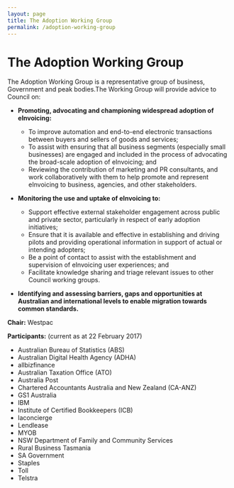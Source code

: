 ```yaml
---
layout: page
title: The Adoption Working Group
permalink: /adoption-working-group
---
```


# The Adoption Working Group
The Adoption Working Group is a representative group of business, Government and peak bodies.The Working Group will provide advice to Council on:
- **Promoting, advocating and championing widespread adoption of eInvoicing:**
  - To improve automation and end-to-end electronic transactions between buyers and sellers of goods and services;
  - To assist with ensuring that all business segments (especially small businesses) are engaged and included in the process of advocating the broad-scale adoption of eInvoicing; and
  - Reviewing the contribution of marketing and PR consultants, and work collaboratively with them to help promote and represent eInvoicing to business, agencies, and other stakeholders.
  
- **Monitoring the use and uptake of eInvoicing to:**
  - Support effective external stakeholder engagement across public and private sector, particularly in respect of early adoption initiatives; 
  - Ensure that it is available and effective in establishing and driving pilots and providing operational information in support of actual or intending adopters;
  - Be a point of contact to assist with the establishment and supervision of eInvoicing user experiences; and
  - Facilitate knowledge sharing and triage relevant issues to other Council working groups.
 
- **Identifying and assessing barriers, gaps and opportunities at Australian and international levels to enable migration towards common standards.**

**Chair:** Westpac 

**Participants:** (current as at 22 February 2017)
- Australian Bureau of Statistics (ABS)
- Australian Digital Health Agency (ADHA)
- allbizfinance
- Australian Taxation Office (ATO)
- Australia Post
- Chartered Accountants Australia and New Zealand (CA-ANZ)
- GS1 Australia
- IBM
- Institute of Certified Bookkeepers (ICB)
- laconcierge
- Lendlease
- MYOB
- NSW Department of Family and Community Services
- Rural Business Tasmania
- SA Government
- Staples
- Toll
- Telstra
